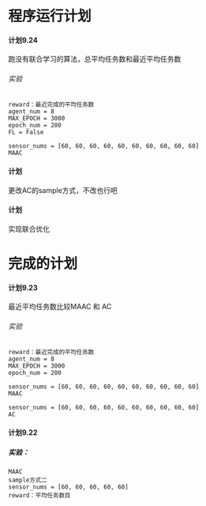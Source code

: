 # 程序运行计划





#### 计划9.24

跑没有联合学习的算法，总平均任务数和最近平均任务数

###### 实验

```
reward：最近完成的平均任务数
agent_num = 8
MAX_EPOCH = 3000
epoch_num = 200
FL = False

sensor_nums = [60, 60, 60, 60, 60, 60, 60, 60, 60, 60]
MAAC
```



#### 计划

更改AC的sample方式，不改也行吧

#### 计划

实现联合优化




# 完成的计划

#### 计划9.23

最近平均任务数比较MAAC 和 AC

###### 实验

```
reward：最近完成的平均任务数
agent_num = 8
MAX_EPOCH = 3000
epoch_num = 200

sensor_nums = [60, 60, 60, 60, 60, 60, 60, 60, 60, 60]
MAAC

sensor_nums = [60, 60, 60, 60, 60, 60, 60, 60, 60, 60]
AC
```



#### 计划9.22

##### 实验：

```
MAAC
sample方式二
sensor_nums = [60, 60, 60, 60, 60]
reward：平均任务数目
```

